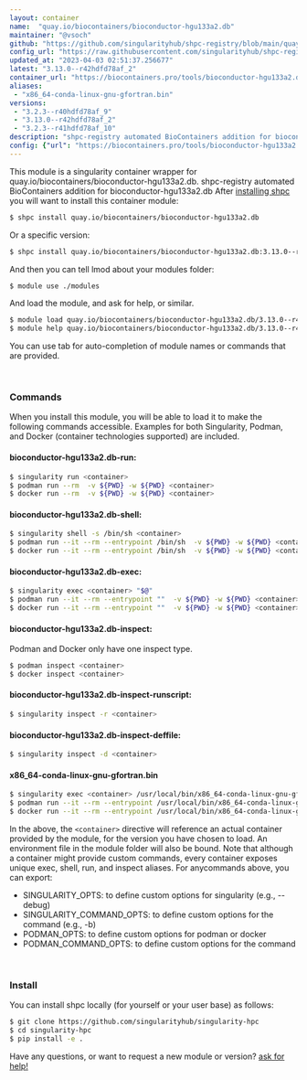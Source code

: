 ```yaml
---
layout: container
name:  "quay.io/biocontainers/bioconductor-hgu133a2.db"
maintainer: "@vsoch"
github: "https://github.com/singularityhub/shpc-registry/blob/main/quay.io/biocontainers/bioconductor-hgu133a2.db/container.yaml"
config_url: "https://raw.githubusercontent.com/singularityhub/shpc-registry/main/quay.io/biocontainers/bioconductor-hgu133a2.db/container.yaml"
updated_at: "2023-04-03 02:51:37.256677"
latest: "3.13.0--r42hdfd78af_2"
container_url: "https://biocontainers.pro/tools/bioconductor-hgu133a2.db"
aliases:
 - "x86_64-conda-linux-gnu-gfortran.bin"
versions:
 - "3.2.3--r40hdfd78af_9"
 - "3.13.0--r42hdfd78af_2"
 - "3.2.3--r41hdfd78af_10"
description: "shpc-registry automated BioContainers addition for bioconductor-hgu133a2.db"
config: {"url": "https://biocontainers.pro/tools/bioconductor-hgu133a2.db", "maintainer": "@vsoch", "description": "shpc-registry automated BioContainers addition for bioconductor-hgu133a2.db", "latest": {"3.13.0--r42hdfd78af_2": "sha256:16f4d44514051a29fdf612b9651ae5b3fcd25ec7cfa5b60a7fb8b67343370aee"}, "tags": {"3.2.3--r40hdfd78af_9": "sha256:695a1566fa2c1c1b691d4b707b1b694a7fee10b59e0b90108f4d81807a6af820", "3.13.0--r42hdfd78af_2": "sha256:16f4d44514051a29fdf612b9651ae5b3fcd25ec7cfa5b60a7fb8b67343370aee", "3.2.3--r41hdfd78af_10": "sha256:b019d876a1a9f6bb77551937610997c6919d3da78b35a94ac4031ef87ba240a3"}, "docker": "quay.io/biocontainers/bioconductor-hgu133a2.db", "aliases": {"x86_64-conda-linux-gnu-gfortran.bin": "/usr/local/bin/x86_64-conda-linux-gnu-gfortran.bin"}}
---
```


This module is a singularity container wrapper for quay.io/biocontainers/bioconductor-hgu133a2.db.
shpc-registry automated BioContainers addition for bioconductor-hgu133a2.db
After [installing shpc](#install) you will want to install this container module:


```bash
$ shpc install quay.io/biocontainers/bioconductor-hgu133a2.db
```

Or a specific version:

```bash
$ shpc install quay.io/biocontainers/bioconductor-hgu133a2.db:3.13.0--r42hdfd78af_2
```

And then you can tell lmod about your modules folder:

```bash
$ module use ./modules
```

And load the module, and ask for help, or similar.

```bash
$ module load quay.io/biocontainers/bioconductor-hgu133a2.db/3.13.0--r42hdfd78af_2
$ module help quay.io/biocontainers/bioconductor-hgu133a2.db/3.13.0--r42hdfd78af_2
```

You can use tab for auto-completion of module names or commands that are provided.

<br>

### Commands

When you install this module, you will be able to load it to make the following commands accessible.
Examples for both Singularity, Podman, and Docker (container technologies supported) are included.

#### bioconductor-hgu133a2.db-run:

```bash
$ singularity run <container>
$ podman run --rm  -v ${PWD} -w ${PWD} <container>
$ docker run --rm  -v ${PWD} -w ${PWD} <container>
```

#### bioconductor-hgu133a2.db-shell:

```bash
$ singularity shell -s /bin/sh <container>
$ podman run --it --rm --entrypoint /bin/sh  -v ${PWD} -w ${PWD} <container>
$ docker run --it --rm --entrypoint /bin/sh  -v ${PWD} -w ${PWD} <container>
```

#### bioconductor-hgu133a2.db-exec:

```bash
$ singularity exec <container> "$@"
$ podman run --it --rm --entrypoint ""  -v ${PWD} -w ${PWD} <container> "$@"
$ docker run --it --rm --entrypoint ""  -v ${PWD} -w ${PWD} <container> "$@"
```

#### bioconductor-hgu133a2.db-inspect:

Podman and Docker only have one inspect type.

```bash
$ podman inspect <container>
$ docker inspect <container>
```

#### bioconductor-hgu133a2.db-inspect-runscript:

```bash
$ singularity inspect -r <container>
```

#### bioconductor-hgu133a2.db-inspect-deffile:

```bash
$ singularity inspect -d <container>
```


#### x86_64-conda-linux-gnu-gfortran.bin

```bash
$ singularity exec <container> /usr/local/bin/x86_64-conda-linux-gnu-gfortran.bin
$ podman run --it --rm --entrypoint /usr/local/bin/x86_64-conda-linux-gnu-gfortran.bin   -v ${PWD} -w ${PWD} <container> -c " $@"
$ docker run --it --rm --entrypoint /usr/local/bin/x86_64-conda-linux-gnu-gfortran.bin   -v ${PWD} -w ${PWD} <container> -c " $@"
```



In the above, the `<container>` directive will reference an actual container provided
by the module, for the version you have chosen to load. An environment file in the
module folder will also be bound. Note that although a container
might provide custom commands, every container exposes unique exec, shell, run, and
inspect aliases. For anycommands above, you can export:

 - SINGULARITY_OPTS: to define custom options for singularity (e.g., --debug)
 - SINGULARITY_COMMAND_OPTS: to define custom options for the command (e.g., -b)
 - PODMAN_OPTS: to define custom options for podman or docker
 - PODMAN_COMMAND_OPTS: to define custom options for the command

<br>

### Install

You can install shpc locally (for yourself or your user base) as follows:

```bash
$ git clone https://github.com/singularityhub/singularity-hpc
$ cd singularity-hpc
$ pip install -e .
```

Have any questions, or want to request a new module or version? [ask for help!](https://github.com/singularityhub/singularity-hpc/issues)
